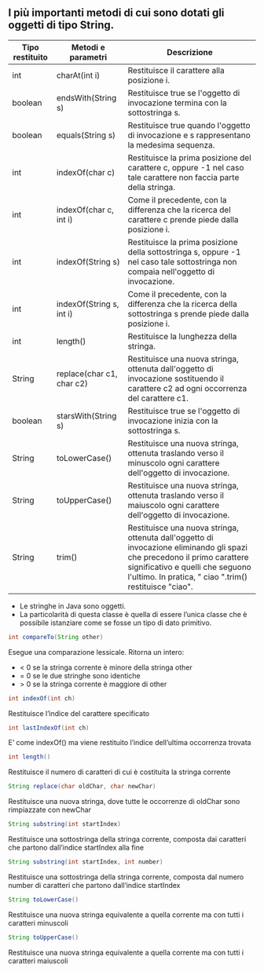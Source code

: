 I più importanti metodi di cui sono dotati gli oggetti di tipo String.
--------------------------------------------------------------------------------------
Tipo restituito|Metodi e parametri|Descrizione
---|----|---
int|charAt(int i)|		Restituisce il carattere alla posizione i.
boolean|endsWith(String s)	|	Restituisce true se l'oggetto di invocazione termina con la sottostringa s.
boolean|equals(String s)	|	Restituisce true quando l'oggetto di invocazione e s rappresentano la medesima sequenza.
int|indexOf(char c)	|		Restituisce la prima posizione del carattere c, oppure -1 nel caso tale carattere non faccia parte della stringa.
int|indexOf(char c, int i)	|	Come il precedente, con la differenza che la ricerca del carattere c prende piede dalla posizione i.
int|indexOf(String s)	|	Restituisce la prima posizione della sottostringa s, oppure -1 nel caso tale sottostringa non compaia nell'oggetto di invocazione.
int|indexOf(String s, int i)	|Come il precedente, con la differenza che la ricerca della sottostringa s prende piede dalla posizione i.
int|length()	|		Restituisce la lunghezza della stringa.
String|replace(char c1, char c2)	|Restituisce una nuova stringa, ottenuta dall'oggetto di invocazione sostituendo il carattere c2 ad ogni occorrenza del carattere c1.
boolean|starsWith(String s)	|	Restituisce true se l'oggetto di invocazione inizia con la sottostringa s.
String|toLowerCase()	|		Restituisce una nuova stringa, ottenuta traslando verso il minuscolo ogni carattere dell'oggetto di invocazione.
String|toUpperCase()	|		Restituisce una nuova stringa, ottenuta traslando verso il maiuscolo ogni carattere dell'oggetto di invocazione.
String|trim()	|			Restituisce una nuova stringa, ottenuta dall'oggetto di invocazione eliminando gli spazi che precedono il primo carattere significativo e quelli che seguono l'ultimo. In pratica, " ciao ".trim() restituisce "ciao".



* Le stringhe in Java sono oggetti. 
* La particolarità di questa classe è quella di essere l’unica classe che è possibile istanziare come se fosse un tipo di dato primitivo.

	
```java
int compareTo(String other)
```
Esegue una comparazione lessicale. Ritorna un intero:
* \< 0 se la stringa corrente è minore della stringa other
* \= 0 se le due stringhe sono identiche
* \> 0 se la stringa corrente è maggiore di other

```java
int indexOf(int ch)
```
Restituisce l’indice del carattere specificato

```java
int lastIndexOf(int ch)
```
E’ come indexOf() ma viene restituito l’indice dell’ultima occorrenza trovata

```java
int length()
```
Restituisce il numero di caratteri di cui è costituita la stringa corrente

```java
String replace(char oldChar, char newChar)
```
Restituisce una nuova stringa, dove tutte le occorrenze di oldChar sono rimpiazzate con newChar

```java
String substring(int startIndex)
```
Restituisce una sottostringa della stringa corrente, composta dai caratteri che partono dall’indice startIndex alla fine

```java
String substring(int startIndex, int number)
```
Restituisce una sottostringa della stringa corrente, composta dal numero number di caratteri che partono dall’indice startIndex

```java
String toLowerCase()
```
Restituisce una nuova stringa equivalente a quella corrente ma con tutti i caratteri minuscoli

```java
String toUpperCase()
```
Restituisce una nuova stringa equivalente a quella corrente ma con tutti i caratteri maiuscoli


